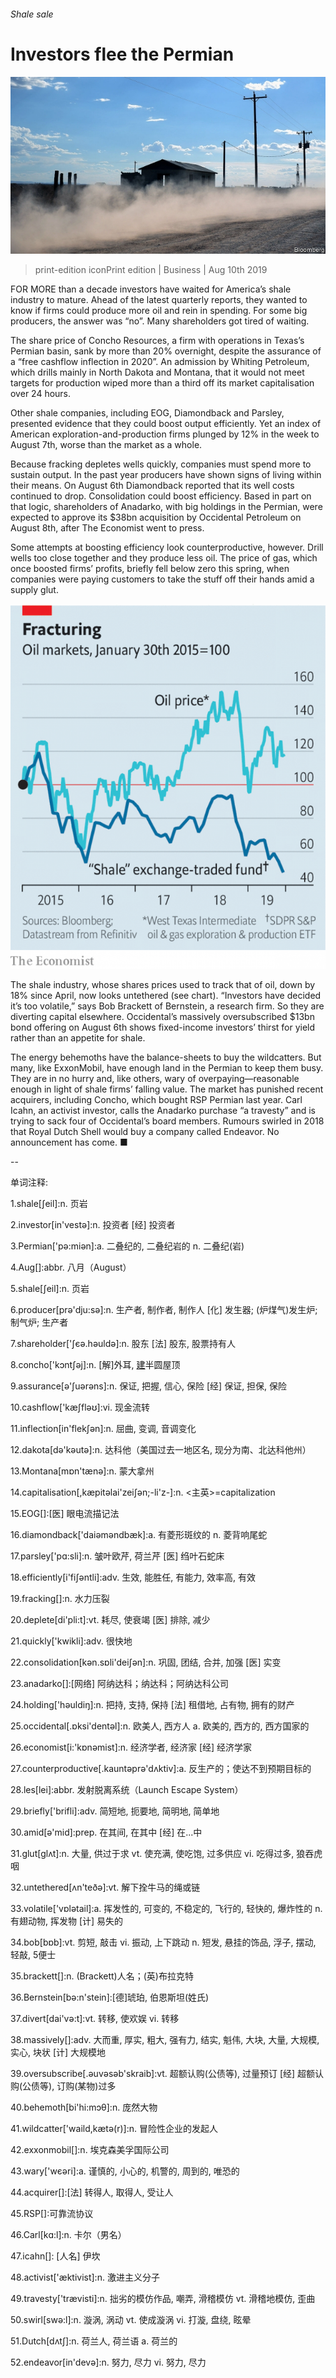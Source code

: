 ###### Shale sale

# Investors flee the Permian 

![image](images/20190810_WBP501.jpg) 

> print-edition iconPrint edition | Business | Aug 10th 2019 

FOR MORE than a decade investors have waited for America’s shale industry to mature. Ahead of the latest quarterly reports, they wanted to know if firms could produce more oil and rein in spending. For some big producers, the answer was “no”. Many shareholders got tired of waiting. 

The share price of Concho Resources, a firm with operations in Texas’s Permian basin, sank by more than 20% overnight, despite the assurance of a “free cashflow inflection in 2020”. An admission by Whiting Petroleum, which drills mainly in North Dakota and Montana, that it would not meet targets for production wiped more than a third off its market capitalisation over 24 hours. 

Other shale companies, including EOG, Diamondback and Parsley, presented evidence that they could boost output efficiently. Yet an index of American exploration-and-production firms plunged by 12% in the week to August 7th, worse than the market as a whole. 

Because fracking depletes wells quickly, companies must spend more to sustain output. In the past year producers have shown signs of living within their means. On August 6th Diamondback reported that its well costs continued to drop. Consolidation could boost efficiency. Based in part on that logic, shareholders of Anadarko, with big holdings in the Permian, were expected to approve its $38bn acquisition by Occidental Petroleum on August 8th, after The Economist went to press. 

Some attempts at boosting efficiency look counterproductive, however. Drill wells too close together and they produce less oil. The price of gas, which once boosted firms’ profits, briefly fell below zero this spring, when companies were paying customers to take the stuff off their hands amid a supply glut. 

![image](images/20190810_WBC546.png) 

The shale industry, whose shares prices used to track that of oil, down by 18% since April, now looks untethered (see chart). “Investors have decided it’s too volatile,” says Bob Brackett of Bernstein, a research firm. So they are diverting capital elsewhere. Occidental’s massively oversubscribed $13bn bond offering on August 6th shows fixed-income investors’ thirst for yield rather than an appetite for shale. 

The energy behemoths have the balance-sheets to buy the wildcatters. But many, like ExxonMobil, have enough land in the Permian to keep them busy. They are in no hurry and, like others, wary of overpaying—reasonable enough in light of shale firms’ falling value. The market has punished recent acquirers, including Concho, which bought RSP Permian last year. Carl Icahn, an activist investor, calls the Anadarko purchase “a travesty” and is trying to sack four of Occidental’s board members. Rumours swirled in 2018 that Royal Dutch Shell would buy a company called Endeavor. No announcement has come. ■ 

-- 

 单词注释:

1.shale[ʃeil]:n. 页岩 

2.investor[in'vestә]:n. 投资者 [经] 投资者 

3.Permian['pә:miәn]:a. 二叠纪的, 二叠纪岩的 n. 二叠纪(岩) 

4.Aug[]:abbr. 八月（August） 

5.shale[ʃeil]:n. 页岩 

6.producer[prә'dju:sә]:n. 生产者, 制作者, 制作人 [化] 发生器; (炉煤气)发生炉; 制气炉; 生产者 

7.shareholder['ʃєә.hәuldә]:n. 股东 [法] 股东, 股票持有人 

8.concho['kɔntʃәj]:n. [解]外耳, [建](教堂东面半圆形室上的)半圆屋顶 

9.assurance[ә'ʃuәrәns]:n. 保证, 把握, 信心, 保险 [经] 保证, 担保, 保险 

10.cashflow['kæʃfləʊ]:vi. 现金流转 

11.inflection[in'flekʃәn]:n. 屈曲, 变调, 音调变化 

12.dakota[dә'kәutә]:n. 达科他（美国过去一地区名, 现分为南、北达科他州） 

13.Montana[mɒn'tænә]:n. 蒙大拿州 

14.capitalisation[,kæpitәlai'zeiʃən;-li'z-]:n. <主英>=capitalization 

15.EOG[]:[医] 眼电流描记法 

16.diamondback['daiәmәndbæk]:a. 有菱形斑纹的 n. 菱背响尾蛇 

17.parsley['pɑ:sli]:n. 皱叶欧芹, 荷兰芹 [医] 绉叶石蛇床 

18.efficiently[i'fiʃәntli]:adv. 生效, 能胜任, 有能力, 效率高, 有效 

19.fracking[]:n. 水力压裂 

20.deplete[di'pli:t]:vt. 耗尽, 使衰竭 [医] 排除, 减少 

21.quickly['kwikli]:adv. 很快地 

22.consolidation[kәn.sɒli'deiʃәn]:n. 巩固, 团结, 合并, 加强 [医] 实变 

23.anadarko[]:[网络] 阿纳达科；纳达科；阿纳达科公司 

24.holding['hәuldiŋ]:n. 把持, 支持, 保持 [法] 租借地, 占有物, 拥有的财产 

25.occidental[.ɒksi'dentәl]:n. 欧美人, 西方人 a. 欧美的, 西方的, 西方国家的 

26.economist[i:'kɒnәmist]:n. 经济学者, 经济家 [经] 经济学家 

27.counterproductive[.kauntәprә'dʌktiv]:a. 反生产的；使达不到预期目标的 

28.les[lei]:abbr. 发射脱离系统（Launch Escape System） 

29.briefly['brifli]:adv. 简短地, 扼要地, 简明地, 简单地 

30.amid[ә'mid]:prep. 在其间, 在其中 [经] 在...中 

31.glut[glʌt]:n. 大量, 供过于求 vt. 使充满, 使吃饱, 过多供应 vi. 吃得过多, 狼吞虎咽 

32.untethered[ʌn'teðə]:vt. 解下拴牛马的绳或链 

33.volatile['vɒlәtail]:a. 挥发性的, 可变的, 不稳定的, 飞行的, 轻快的, 爆炸性的 n. 有翅动物, 挥发物 [计] 易失的 

34.bob[bɒb]:vt. 剪短, 敲击 vi. 振动, 上下跳动 n. 短发, 悬挂的饰品, 浮子, 摆动, 轻敲, 5便士 

35.brackett[]:n. (Brackett)人名；(英)布拉克特 

36.Bernstein[bә:n'stein]:[德]琥珀, 伯恩斯坦(姓氏) 

37.divert[dai'vә:t]:vt. 转移, 使欢娱 vi. 转移 

38.massively[]:adv. 大而重, 厚实, 粗大, 强有力, 结实, 魁伟, 大块, 大量, 大规模, 实心, 块状 [计] 大规模地 

39.oversubscribe[.әuvәsәb'skraib]:vt. 超额认购(公债等), 过量预订 [经] 超额认购(公债等), 订购(某物)过多 

40.behemoth[bi'hi:mɔθ]:n. 庞然大物 

41.wildcatter['waild,kætә(r)]:n. 冒险性企业的发起人 

42.exxonmobil[]:n. 埃克森美孚国际公司 

43.wary['wєәri]:a. 谨慎的, 小心的, 机警的, 周到的, 唯恐的 

44.acquirer[]:[法] 转得人, 取得人, 受让人 

45.RSP[]:可靠流协议 

46.Carl[kɑ:l]:n. 卡尔（男名） 

47.icahn[]: [人名] 伊坎 

48.activist['æktivist]:n. 激进主义分子 

49.travesty['trævisti]:n. 拙劣的模仿作品, 嘲弄, 滑稽模仿 vt. 滑稽地模仿, 歪曲 

50.swirl[swә:l]:n. 漩涡, 涡动 vt. 使成漩涡 vi. 打漩, 盘绕, 眩晕 

51.Dutch[dʌtʃ]:n. 荷兰人, 荷兰语 a. 荷兰的 

52.endeavor[in'devә]:n. 努力, 尽力 vi. 努力, 尽力 

